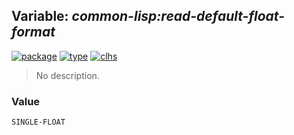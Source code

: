 ## Variable: ***common-lisp:*read-default-float-format****
[![package](https://img.shields.io/badge/Package-COMMON--LISP-5f9ea0.svg?style=social&colorA=999999)](../) [![type](https://img.shields.io/badge/Type-Variable-5f9ea0.svg?style=social&colorA=999999)](../#variable) [![clhs](https://img.shields.io/badge/CLHS-*READ--DEFAULT--FLOAT--FORMAT*-5f9ea0.svg?style=social&colorA=999999)](http://www.lispworks.com/documentation/HyperSpec/Body/v_rd_def.htm) 

> No description.

### Value
```
SINGLE-FLOAT
```
